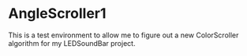 # AngleScroller1
This is a test environment to allow me to figure out a new ColorScroller algorithm for my LEDSoundBar project.
